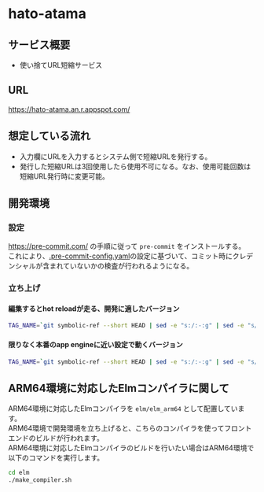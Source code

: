# hato-atama

## サービス概要
- 使い捨てURL短縮サービス

## URL
<https://hato-atama.an.r.appspot.com/>

## 想定している流れ
- 入力欄にURLを入力するとシステム側で短縮URLを発行する。
- 発行した短縮URLは3回使用したら使用不可になる。なお、使用可能回数は短縮URL発行時に変更可能。

## 開発環境
### 設定
<https://pre-commit.com/> の手順に従って `pre-commit` をインストールする。  
これにより、[.pre-commit-config.yaml](.pre-commit-config.yaml)の設定に基づいて、コミット時にクレデンシャルが含まれていないかの検査が行われるようになる。

### 立ち上げ

#### 編集するとhot reloadが走る、開発に適したバージョン
```sh
TAG_NAME=`git symbolic-ref --short HEAD | sed -e "s:/:-:g" | sed -e "s/^master$/latest/g"` docker compose -f dev.docker-compose.yml up --build
```

#### 限りなく本番のapp engineに近い設定で動くバージョン
```sh
TAG_NAME=`git symbolic-ref --short HEAD | sed -e "s:/:-:g" | sed -e "s/^master$/latest/g"` docker compose -f staging.docker-compose.yml up --build
```

## ARM64環境に対応したElmコンパイラに関して

ARM64環境に対応したElmコンパイラを `elm/elm_arm64` として配置しています。  
ARM64環境で開発環境を立ち上げると、こちらのコンパイラを使ってフロントエンドのビルドが行われます。  
ARM64環境に対応したElmコンパイラのビルドを行いたい場合はARM64環境で以下のコマンドを実行します。

```sh
cd elm
./make_compiler.sh
```
